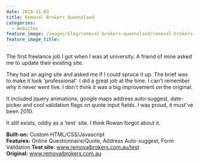 ```yaml
---
date: 2018-11-03
title: Removal Brokers Queensland
categories:
  - Websites
feature_image: /images/blog/removal-brokers-queensland/removal-brokers-queensland-homepage.png
feature_image_title: 
---
```

<p>
The first freelance job I got when I was at university. A friend of mine asked me to update
their existing site. 
</p>
<p>
They had an aging site and asked me if I could spruce it up. The brief was to make it look 'professional'. I did a great job at the time. I can't remember why it never went live. I don't think it was a big improvement on the original.
</p>
<p>
It included jquery animations, google maps address auto-suggest, date-picker and cool validation flags on quote input fields. I was proud, it must've been 2010.
</p>
<p>
It still exists, oddly as a 'test' site. I think Rowan forgot about it.
</p>
<p>
<strong>Built-on:</strong> Custom HTML/CSS/Javascript <br />
<strong>Features:</strong> Online Questionnaire/Quote, Address Auto-suggest, Form Validation
<strong>Test site:</strong> <a href="www.removalbrokers.com.au/test">www.removalbrokers.com.au/test</a> <br />
<strong>Original:</strong> <a href="www.removalbrokers.com.au">www.removalbrokers.com.au</a>
</p>